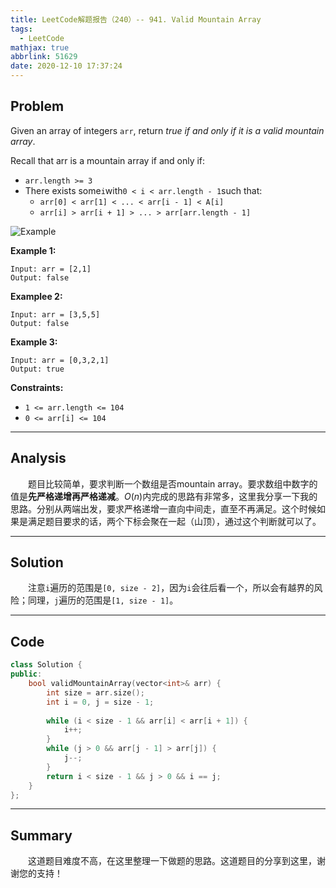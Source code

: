 ```yaml
---
title: LeetCode解题报告（240）-- 941. Valid Mountain Array
tags:
  - LeetCode
mathjax: true
abbrlink: 51629
date: 2020-12-10 17:37:24
---
```


## Problem

Given an array of integers `arr`, return *true if and only if it is a valid mountain array*.

Recall that arr is a mountain array if and only if:

- `arr.length >= 3`
- There exists some`i`with`0 < i < arr.length - 1`such that:
  - `arr[0] < arr[1] < ... < arr[i - 1] < A[i]`
  - `arr[i] > arr[i + 1] > ... > arr[arr.length - 1]`

<!-- more -->

![Example](https://assets.leetcode.com/uploads/2019/10/20/hint_valid_mountain_array.png)

**Example 1:**

```
Input: arr = [2,1]
Output: false
```

**Examplee 2:**

```
Input: arr = [3,5,5]
Output: false
```

**Example 3:**

```
Input: arr = [0,3,2,1]
Output: true
```

**Constraints:**

- `1 <= arr.length <= 104`
- `0 <= arr[i] <= 104`

------

## Analysis

&emsp;&emsp;题目比较简单，要求判断一个数组是否mountain array。要求数组中数字的值是**先严格递增再严格递减**。$O(n)$内完成的思路有非常多，这里我分享一下我的思路。分别从两端出发，要求严格递增一直向中间走，直至不再满足。这个时候如果是满足题目要求的话，两个下标会聚在一起（山顶），通过这个判断就可以了。

------

## Solution

&emsp;&emsp;注意`i`遍历的范围是`[0, size - 2]`，因为`i`会往后看一个，所以会有越界的风险；同理，`j`遍历的范围是`[1, size - 1]`。

------

## Code

```c++
class Solution {
public:
    bool validMountainArray(vector<int>& arr) {
        int size = arr.size();
        int i = 0, j = size - 1;
        
        while (i < size - 1 && arr[i] < arr[i + 1]) {
            i++;
        }
        while (j > 0 && arr[j - 1] > arr[j]) {
            j--;
        }
        return i < size - 1 && j > 0 && i == j;
    }
};
```

------

## Summary

&emsp;&emsp;这道题目难度不高，在这里整理一下做题的思路。这道题目的分享到这里，谢谢您的支持！

